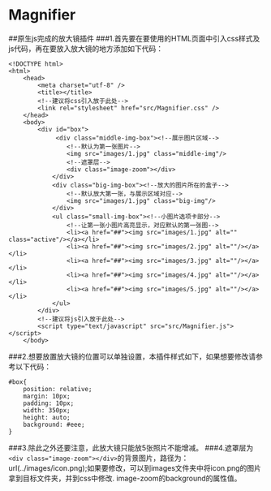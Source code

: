 # Magnifier
##原生js完成的放大镜插件
###1.首先要在要使用的HTML页面中引入css样式及js代码，再在要放入放大镜的地方添加如下代码：
```
<!DOCTYPE html>
<html>
	<head>
		<meta charset="utf-8" />
		<title></title>
		<!--建议将css引入放于此处-->
		<link rel="stylesheet" href="src/Magnifier.css" />
	</head>
	<body>
		<div id="box">
			 <div class="middle-img-box"><!--展示图片区域-->
			 	<!--默认为第一张图片-->
				<img src="images/1.jpg" class="middle-img"/>
				<!--遮罩层-->
				<div class="image-zoom"></div>
			</div>
			<div class="big-img-box"><!--放大的图片所在的盒子-->
				<!--默认放大第一张，与展示区域对应-->
				<img src="images/1.jpg" class="big-img"/>
			</div>
			<ul class="small-img-box"><!--小图片选项卡部分-->
				<!--让第一张小图片高亮显示，对应默认的第一张图-->
				<li><a href="##"><img src="images/1.jpg" alt="" class="active"/></a></li>
				<li><a href="##"><img src="images/2.jpg" alt=""/></a></li>
				<li><a href="##"><img src="images/3.jpg" alt=""/></a></li>
				<li><a href="##"><img src="images/4.jpg" alt=""/></a></li>
				<li><a href="##"><img src="images/5.jpg" alt=""/></a></li>
			</ul> 
		</div>
		<!--建议将js引入放于此处-->
		<script type="text/javascript" src="src/Magnifier.js"></script>
	</body>
```
###2.想要放置放大镜的位置可以单独设置，本插件样式如下，如果想要修改请参考以下代码：
```
#box{
	position: relative;
	margin: 10px;
	padding: 10px;
	width: 350px;
	height: auto;
	background: #eee;
}
```
###3.除此之外还要注意，此放大镜只能放5张照片不能增减。
###4.遮罩层为```<div class="image-zoom"></div>```的背景图片，路径为： url(../images/icon.png);如果要修改，可以到images文件夹中将icon.png的图片拿到目标文件夹，并到css中修改. image-zoom的background的属性值。
